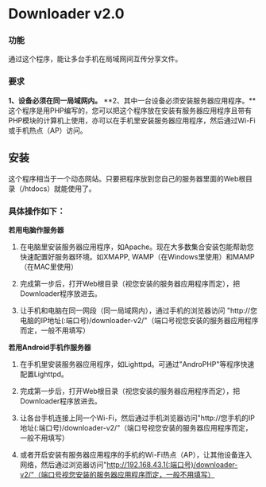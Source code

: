 # Downloader v2.0

### 功能
通过这个程序，能让多台手机在局域网间互传分享文件。

### 要求
**1、设备必须在同一局域网内。**
**2、其中一台设备必须安装服务器应用程序。**这个程序是用PHP编写的，您可以把这个程序放在安装有服务器应用程序且带有PHP模块的计算机上使用，亦可以在手机里安装服务器应用程序，然后通过Wi-Fi或手机热点（AP）访问。

## 安装
这个程序相当于一个动态网站。只要把程序放到您自己的服务器里面的Web根目录（/htdocs）就能使用了。

### 具体操作如下：

**若用电脑作服务器**
1. 在电脑里安装服务器应用程序，如Apache。现在大多数集合安装包能帮助您快速配置好服务器环境。如XMAPP, WAMP（在Windows里使用）和MAMP（在MAC里使用）

2. 完成第一步后，打开Web根目录（视您安装的服务器应用程序而定），把Downloader程序放进去。

3. 让手机和电脑在同一网段（同一局域网内），通过手机的浏览器访问 "http://您电脑的IP地址(:端口号)/downloader-v2/"（端口号视您安装的服务器应用程序而定，一般不用填写）

**若用Android手机作服务器**
1. 在手机里安装服务器应用程序，如Lighttpd。可通过"AndroPHP"等程序快速配置Lighttpd。

2. 完成第一步后，打开Web根目录（视您安装的服务器应用程序而定），把Downloader程序放进去。

3. 让各台手机连接上同一个Wi-Fi，然后通过手机浏览器访问"http://您手机的IP地址(:端口号)/downloader-v2/"（端口号视您安装的服务器应用程序而定，一般不用填写）

4. 或者开启安装有服务器应用程序的手机的Wi-Fi热点（AP），让其他设备连入网络，然后通过浏览器访问"http://192.168.43.1(:端口号)/downloader-v2/"（端口号视您安装的服务器应用程序而定，一般不用填写）